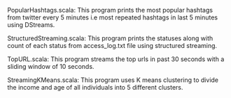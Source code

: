 PopularHashtags.scala: This program prints the most popular hashtags from twitter every 5 minutes i.e most repeated hashtags in last 5 minutes using DStreams.

StructuredStreaming.scala: This program prints the statuses along with count of each status from access_log.txt file using structured streaming. 

TopURL.scala: This program streams the top urls in past 30 seconds with a sliding window of 10 seconds.

StreamingKMeans.scala: This program uses K means clustering to divide the income and age of all individuals into 5 different clusters.
